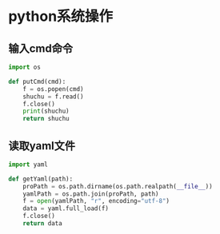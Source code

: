 # python系统操作


<!--more-->

## 输入cmd命令
```Python
import os

def putCmd(cmd):
    f = os.popen(cmd)
    shuchu = f.read()
    f.close()
    print(shuchu)
    return shuchu
```

## 读取yaml文件
```Python
import yaml

def getYaml(path):
    proPath = os.path.dirname(os.path.realpath(__file__))
    yamlPath = os.path.join(proPath, path)
    f = open(yamlPath, "r", encoding="utf-8")
    data = yaml.full_load(f)
    f.close()
    return data
```

